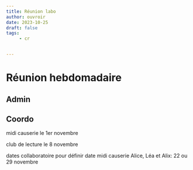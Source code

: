 ```yaml
---
title: Réunion labo
author: ouvroir
date: 2023-10-25
draft: false
tags:
     - cr


---
```


# Réunion hebdomadaire

## Admin

## Coordo

midi causerie le 1er novembre

club de lecture le 8 novembre

dates collaboratoire pour définir date midi causerie Alice, Léa et Alix: 22 ou 29 novembre


